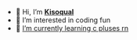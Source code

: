 - 👋 Hi, I’m [**Kisoqual**](https://so.bang.cl)
- 👀 I’m interested in coding fun
- 🌱 [I’m currently learning c pluses rn](https://github.com/kisoqual/tiemer)
